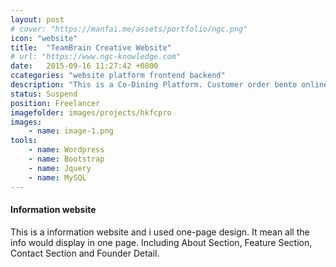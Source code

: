 ```yaml
---
layout: post
# cover: "https://manfai.me/assets/portfolio/ngc.png"
icon: "website"
title:  "TeamBrain Creative Website"
# url: "https://www.ngc-knowledge.com"
date:   2015-09-16 11:27:42 +0800
ccategories: "website platform frontend backend"
description: "This is a Co-Dining Platform. Customer order bento online and then pick-up at the food locker."
status: Suspend
position: Freelancer
imagefolder: images/projects/hkfcpro
images:
    - name: image-1.png
tools: 
    - name: Wordpress
    - name: Bootstrap
    - name: Jquery
    - name: MySQL
---
```

#### Information website
This is a information website and i used one-page design. It mean all the info would display in one page. Including About Section, Feature Section, Contact Section and Founder Detail.